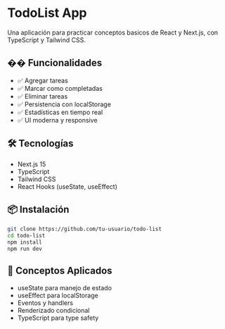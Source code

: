# TodoList App

Una aplicación para practicar conceptos basicos de React y Next.js, con TypeScript y Tailwind CSS.

## �� Funcionalidades

- ✅ Agregar tareas
- ✅ Marcar como completadas
- ✅ Eliminar tareas
- ✅ Persistencia con localStorage
- ✅ Estadísticas en tiempo real
- ✅ UI moderna y responsive

## 🛠️ Tecnologías

- Next.js 15
- TypeScript
- Tailwind CSS
- React Hooks (useState, useEffect)

## 📦 Instalación

```bash
git clone https://github.com/tu-usuario/todo-list
cd todo-list
npm install
npm run dev
```

## 🎯 Conceptos Aplicados

- useState para manejo de estado
- useEffect para localStorage
- Eventos y handlers
- Renderizado condicional
- TypeScript para type safety